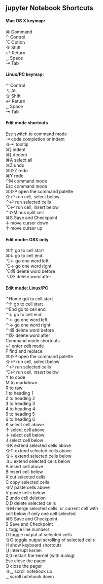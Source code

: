 ## jupyter Notebook Shortcuts

#### Mac OS X keymap:     
⌘ Command     
⌃ Control     
⌥ Option     
⇧ Shift     
↩ Return     
␣ Space     
⇥ Tab     

#### Linux/PC keymap:     
⌃ Control     
⌥ Alt     
⇧ Shift     
↩ Return     
␣ Space     
⇥ Tab     

#### Edit mode shortcuts     
Esc switch to command mode     
⇥ code completion or indent     
⇧⇥ tooltip     
⌘] indent     
⌘[ dedent     
⌘A select all     
⌘Z undo     
⌘⇧Z redo     
⌘Y redo     
⌃M command mode     
Esc command mode     
⌘⇧P open the command palette     
⇧↩ run cell, select below     
⌃↩ run selected cells     
⌥↩ run cell, insert below     
⌃⇧Minus split cell     
⌘S Save and Checkpoint     
↓ move cursor down     
↑ move cursor up     

#### Edit mode: OSX only     
⌘↑ go to cell start     
⌘↓ go to cell end     
⌥← go one word left     
⌥→ go one word right     
⌥⌫ delete word before     
⌥⌦ delete word after     

#### Edit mode: Linux/PC     

⌃Home got to cell start     
⌃↑ go to cell start     
⌃End go to cell end     
⌃↓ go to cell end     
⌃← go one word left     
⌃→ go one word right     
⌃⌫ delete word before     
⌃⌦ delete word after     
Command mode shortcuts     
↩ enter edit mode     
F find and replace     
⌘⇧P open the command palette     
⇧↩ run cell, select below     
⌃↩ run selected cells     
⌥↩ run cell, insert below     
Y to code     
M to markdown     
R to raw     
1 to heading 1     
2 to heading 2     
3 to heading 3     
4 to heading 4     
5 to heading 5     
6 to heading 6     
K select cell above     
↑ select cell above     
↓ select cell below     
J select cell below     
⇧K extend selected cells above     
⇧↑ extend selected cells above     
⇧↓ extend selected cells below     
⇧J extend selected cells below     
A insert cell above     
B insert cell below     
X cut selected cells     
C copy selected cells     
⇧V paste cells above     
V paste cells below     
Z undo cell deletion     
D,D delete selected cells     
⇧M merge selected cells, or current cell with     
cell below if only one cell selected     
⌘S Save and Checkpoint     
S Save and Checkpoint     
L toggle line numbers     
O toggle output of selected cells     
⇧O toggle output scrolling of selected cells     
H show keyboard shortcuts     
I,I interrupt kernel     
0,0 restart the kernel (with dialog)     
Esc close the pager     
Q close the pager     
⇧␣ scroll notebook up     
␣ scroll notebook down     

